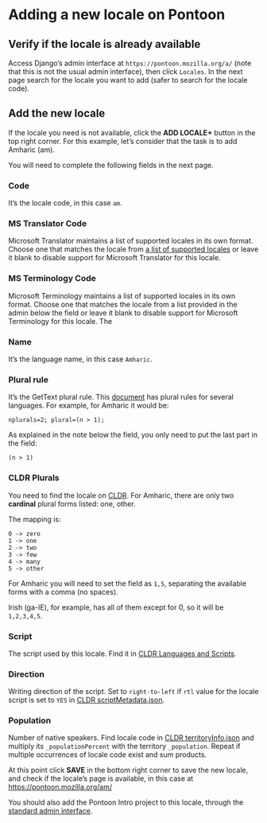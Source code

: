 # Adding a new locale on Pontoon

## Verify if the locale is already available

Access Django’s admin interface at `https://pontoon.mozilla.org/a/` (note that this is not the usual admin interface), then click `Locales`. In the next page search for the locale you want to add (safer to search for the locale code).

## Add the new locale

If the locale you need is not available, click the **ADD LOCALE+** button in the top right corner. For this example, let’s consider that the task is to add Amharic (am).

You will need to complete the following fields in the next page.

### Code

It’s the locale code, in this case `am`.

### MS Translator Code

Microsoft Translator maintains a list of supported locales in its own format. Choose one that matches the locale from [a list of supported locales](https://msdn.microsoft.com/en-us/library/hh456380.aspx) or leave it blank to disable support for Microsoft Translator for this locale.

### MS Terminology Code

Microsoft Terminology maintains a list of supported locales in its own format. Choose one that matches the locale from a list provided in the admin below the field or leave it blank to disable support for Microsoft Terminology for this locale. The

### Name

It’s the language name, in this case `Amharic`.

### Plural rule

It’s the GetText plural rule. This [document](http://docs.translatehouse.org/projects/localization-guide/en/latest/l10n/pluralforms.html) has plural rules for several languages. For example, for Amharic it would be:

```
nplurals=2; plural=(n > 1);
```

As explained in the note below the field, you only need to put the last part in the field:

```
(n > 1)
```

### CLDR Plurals

You need to find the locale on [CLDR](http://www.unicode.org/cldr/charts/dev/supplemental/language_plural_rules.html). For Amharic, there are only two **cardinal** plural forms listed: one, other.

The mapping is:

```
0 -> zero
1 -> one
2 -> two
3 -> few
4 -> many
5 -> other
```

For Amharic you will need to set the field as `1,5`, separating the available forms with a comma (no spaces).

Irish (ga-IE), for example, has all of them except for 0, so it will be `1,2,3,4,5`.

### Script

The script used by this locale. Find it in [CLDR Languages and Scripts](http://www.unicode.org/cldr/charts/latest/supplemental/languages_and_scripts.html).

### Direction

Writing direction of the script. Set to `right-to-left` if `rtl` value for the locale script is set to `YES` in [CLDR scriptMetadata.json](https://github.com/unicode-cldr/cldr-core/blob/master/scriptMetadata.json).

### Population

Number of native speakers. Find locale code in [CLDR territoryInfo.json](https://github.com/unicode-cldr/cldr-core/blob/master/supplemental/territoryInfo.json) and multiply its `_populationPercent` with the territory `_population`. Repeat if multiple occurrences of locale code exist and sum products.

At this point click **SAVE** in the bottom right corner to save the new locale, and check if the locale’s page is available, in this case at https://pontoon.mozilla.org/am/

You should also add the Pontoon Intro project to this locale, through the [standard admin interface](https://pontoon.mozilla.org/admin/projects/pontoon-intro/).
